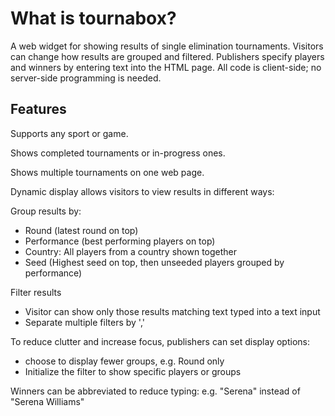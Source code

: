 
# What is tournabox?

A web widget for showing results of single elimination tournaments.
Visitors can change how results are grouped and filtered. Publishers
specify players and winners by entering text into the HTML page. All
code is client-side; no server-side programming is needed.

## Features

Supports any sport or game.

Shows completed tournaments or in-progress ones.

Shows multiple tournaments on one web page.

Dynamic display allows visitors to view results in different ways:

Group results by:
 - Round (latest round on top)
 - Performance (best performing players on top)
 - Country: All players from a country shown together
 - Seed (Highest seed on top, then unseeded players grouped by performance)

Filter results
 - Visitor can show only those results matching text typed into a text input
 - Separate multiple filters by ','

To reduce clutter and increase focus, publishers can set display options:

 - choose to display fewer groups, e.g. Round only
 - Initialize the filter to show specific players or groups

Winners can be abbreviated to reduce typing: e.g. "Serena" instead of
"Serena Williams"


